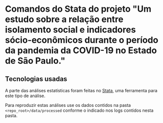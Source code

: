 # Comandos do Stata do projeto "Um estudo sobre a relação entre isolamento social e indicadores sócio-econômicos durante o período da pandemia da COVID-19 no Estado de São Paulo."

## Tecnologias usadas

A parte das análises estatísticas foram feitas no [Stata](https://software.com.br/p/stata-17?gclid=Cj0KCQjwlMaGBhD3ARIsAPvWd6iBBV2HP-NS3JcpxVf8QmEcB6jmooNVEDHyfBW6BvvImr-aUxd_Ns0aApIeEALw_wcB), uma ferramenta para este tipo de análise.

Para reproduzir estas análises use os dados contidos na pasta `<repo_root>/data/processed` conforme o indicado nos logs contidos nesta pasta.